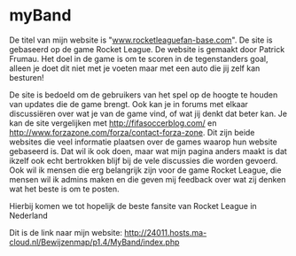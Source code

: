 # myBand

De titel van mijn website is "www.rocketleaguefan-base.com". De site is gebaseerd op de game Rocket League.
De website is gemaakt door Patrick Frumau.
Het doel in de game is om te scoren in de tegenstanders goal, alleen je doet dit niet met je voeten maar met 
een auto die jij zelf kan besturen!


De site is bedoeld om de gebruikers van het spel op de hoogte te houden van updates die de game brengt.
Ook kan je in forums met elkaar discussiëren over wat je van de game vind, of wat jij denkt dat beter kan.
Je kan de site vergelijken met http://fifasoccerblog.com/ en http://www.forzazone.com/forza/contact-forza-zone. 
Dit zijn beide websites die veel informatie plaatsen over de games waarop hun website gebaseerd is.
Dat wil ik ook doen, maar wat mijn pagina anders maakt is dat ikzelf ook echt bertrokken blijf bij de vele discussies
die worden gevoerd. Ook wil ik mensen die erg belangrijk zijn voor de game Rocket League, die mensen wil ik admins maken 
en die geven mij feedback over wat zij denken wat het beste is om te posten. 

Hierbij komen we tot hopelijk de beste fansite van Rocket League in Nederland


Dit is de link naar mijn website: 
http://24011.hosts.ma-cloud.nl/Bewijzenmap/p1.4/MyBand/index.php
